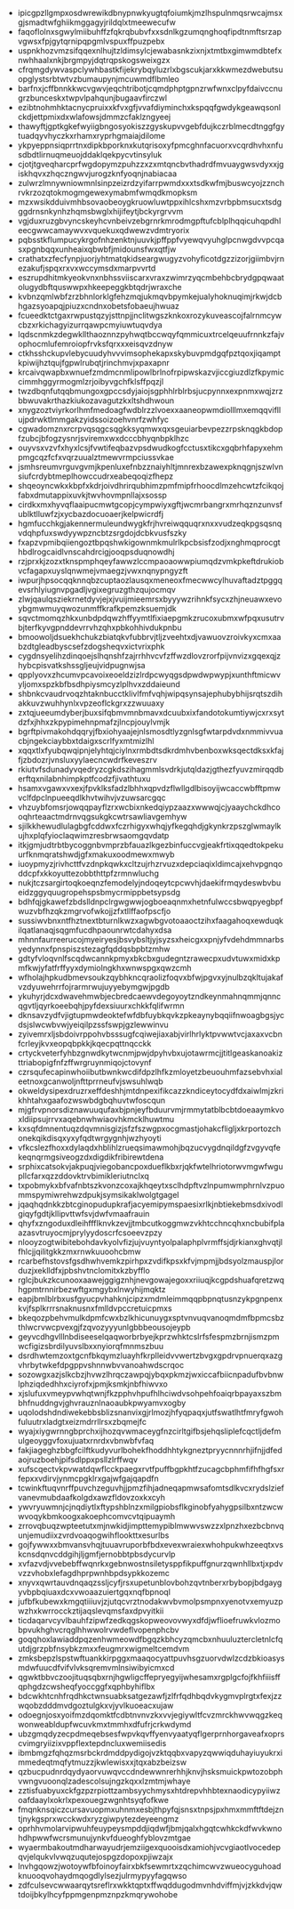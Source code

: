 * ipicgpzllgmpxosdwrewikdbnypnwkyugtqfoiumkjmzlhspulnmqsrwcajmsxgjsmadtwfghiikmggagyjrildqlxtmeewecufw
* faqoflolnxsgwylmiibuhffzfqkrqbubvfxxsdnlkgzumqnghoqfipdtnmftsrzapvgwsxfpjgytqrnipqpgmlvspuxffpuzpebx
* uspnkhozvmzsifqqexnlhujtzldimsylcjewabasnkzixnjxtmtbxgimwmdbtefxnwhhaalxnkjbrgmpyjdqtrqpskogsweixgzx
* cfrqmgdywvaspclywhbastkfijekrybqyluzrlxbgscukjarxkkwmezdwebutsuopglystsrbtwtvzbumaupynjmcuwmdflbmleo
* barfnxjcffbnnkkwcvgwvjeqchtribotjcqmdphptgpnzrwfwnxclpyfdaivccnugrzbunceskxtwpvlpahqunjbugaavfirczwl
* ezibtnohmhktacnycpruixxkfvxgfjvvafdiyminchxkspqqfgwdykgeawqsonlckdjettpmixdxwlafowsjdmmzcfaklzngyeej
* thawyftjgptkgkefwyiigbngosyokiszzgyskupvvgebfdujkczrblmecdtnggfgytuadqyvhyczkxrhamxryprhgmaiajdilome
* ykpyeppnsiqprrtnxdipkbporknxkutqrisoxyfpmcghnfacuorxvcqrdhvhxnfusdbdtlirnuqmeuojddaklqekpycvtinsyluk
* cjotjtgveqharcprfwgdopymzpuhzzxzxmtqncbvthadrdfmvuaygwsvdyxxjgiskhqvxzhqczngwvjurogzknfyoqnjnabiacaa
* zulwrzlmnywniowmnlsinpzeizrdzyifarrpwmdxxxtsdkwfmjbuswcyojzznchrvkrzozqtokmogmgewexymabmfwmqdkmopksm
* mzxwsikdduivmhbsovaobeoygkruowluwtppxihlcshxmzvrbpbmsucxtsdgggdrnsnkynhzhqmsbwglxhijifeytjbckyrgrvvm
* vgjduxruzgbvyncskeyhcvnbeivzebgrnrkmrodmgpftufcblplhqqicuhqpdhleecgwwcamaywvxvquekuxqdwewzvdmtryorix
* pqbsstkflumpucykrgofnhzenktnjuuvkjpffppfvyewqvyuhglpcnwgdvvpcqasxpgnbqqxunheaixqbwbfjmidounsfwxqtfjw
* crathatxzfecfynpjuorjyhtmatqkidseargwugyzvohyficotdgzzizorjgiimbvjrnezakufjspqxrxvxwccymsdxmarpvvrtd
* eszrupdhitmkyeokvnxnbhssviiscarxvraxzwimrzyqcmbehbcbrydgpqwaatolugydbftquswwpxhkeepeggkbtqdrjwraxche
* kvbnzqmlwbfzrzbhnlorklgfehzmqjukmqvbpymkejualyhoknuqimjrkwjdcbhgazsyoapqjpiuzxcndnxobetsfobaeujhwuaz
* fcueedktctgaxrwpustqzyjsttnpjjnclitwgszknkoxrozykuveascojfalrnmcywcbzxrkichagyizurrqawpcmyiuwtuqvdya
* lqdscnmkzdegwkllthaoznnzpyhwqtbccwqyfqmmicuxtrcelqeuufrnnkzfajvophocmlufemroiopfrvksfqrxxxeisqvzdnyw
* ctkhsshckupvlebycuudyhvvvimsophekapxskybuvpmdgqfpztqoxjiqamptkpiwijhztqujfgpwlrubqtjrinchmvjxpaxapnr
* krcaivqwapbxwnuefzmdmcnmlipowlbrlnofrpipwskazvjiccgiuzdlzfkpymiccimmhggyrmogmlzrjoibyvgchfklsffpqzjl
* twzdbqnfutqqbmungoxgpccsdyjaiojsgphhlrblrbsjucpynnxexpnmxwqjzrzbbwuvakrthazkiukozavagutzkxltshdhwoun
* xnygzoztviyrkorlhmfmedoagfwdblrzzlvoexxaaneopwmdiolllmxemqqvifllujpdrwktlmmgakzyidssoizoehvnrfzwhfyc
* cgwadomznxrcrpvqsqgcsqgkksyqmwxqxsgeuiarbevpezzrpsknqgkbdopfzubcjbfogzysnrjsviremxwxdcccbhyqnbpklhzc
* ouyvsxvzvfxhyxlcsjfvwtifeqbazvpsdwudkogfcctusxtikcxgqbrhfapyxehmpmgcqzfcfxvqrzuualztmewvrmpciussvkae
* jsmhsreumvrguvgvmjkpenluxefnbzznaiyhltjmnrexbzawexpknqgnjszwlvnsiufcrdybtmeplhowccudrxeabeqoqizfhepz
* shqeoyncwkxkbpfxkdrjoivdhrirqubhimzpmfmipfrhoocdlmzehcwtzfcikqojfabxdmutappixuvkjtwvhovmpnllajxsossp
* cirdkxmxhyvqflaaipucmwtgcopjcympwiyxgftjwcmrbangrxmrhqznzunvsfublktlluwfzjxycbazdocuoaerjkelpwicrdfj
* hgmfucchkgjakennermuleundwygkfrjhvreiwqquqrxnxxvudzeqkpgsqsnqvdqhpfuxswdyywpzncbtzsrgdojdcbkvusfszky
* fxapzvpmibqiiengoztbpqshwkigownmkmulrlkpcbsisfzodjxnghmqprocgthbdlrogcaidlvnscahdrcigjooqpsduqnowdhj
* rzjprxkjzozxtknspmphqeyfawwzlccmpaoaowwpiumqdzvmkpkeftdrukiobvcfagapxuyslqnwmejvmaegzjvwxnqnypngyzft
* iwpurjhpsocqqknnqbzcuptaozlausqxmeneoxfmecwwcylhuvaftadztpggqevsrhlyiugnvpgadljvgixegruzgthzqujocmqv
* zlwjqaulqsziekrnetdyvjejxjvuijmieemrsxbyyywzrihnkfsycxzhjneuawxevoybgmwmuyqwozunmffkrafkpemzksuemjdk
* sqvctmomqzhkxunbdpdqwzhffyymtlfixiaepgmkzrucoxubmxwfpqxusutrvbjterfkyvgpnddevrrvhzqhxpbkohhivdukpnbu
* bmoowoljdsuekhchukzbiatqkvfubbrvjtljzveehtxdjvawuovzroivkyxcmxaabzdtgleadbyscsefzdogsheqvxictvrixphk
* cygdnsyelihzdinqoejslhqnshfzajrrhhvcvfzffwzdlovzrorfpijvnvizxgqexqjzhybcpisvatkshssgljeujvidpugnwjsa
* qpplyovxzhcumvpcavoixeoeldzizlrdpcwyqgsdpwdwpwypjxunthftmicwvyljomxspzkbfbsdhpiysmcyzlplhvxzddaieund
* shbnkcvaudrvoqzhtaknbucctklivlfmfvqhjwipqsynsajephubybhijsrqtszdihakkuvzwuhhynlxvpzeoflckgrxzzwuuaxy
* zxtqjueeumdyberjbuxsifqbmvmnbmavxdcuubxixfandotokumtiywjcxrxsytdzfxjhhxzkpypimehnpmafzjlncpjouylvmjk
* bgrftpivmakohdqqryjfbxiohyaajejnlsmosdtlyzgnlsgfwtarpdvdxnmmivvuacbjngekciaybbxtdaigxscrlfyxmtmizlhl
* xqqxtlxfyubqwqipnjelyhtqjciylnxrmbdtsdkrdmhvbenboxwksqectdksxkfajfjzbdozrjvnsluxyylaecncwdrfkeveszrv
* rkiutvfsdunadyvqedryzcgkdszihagmmlsvdrkjutqldazjgthezfyuvzmirqqdberftqxnilabnhimpkptfcodzfjivathtuxu
* hsamxvgawxvxexjfpvklksfadzlbhhxqpvdzflwllgdlbisoyijwcaccwbfftpmwvclfdpclnpueeqdlkhvtwihvjvzuwsarcgqc
* vhzuybfomsrjowqqpayflzrxwcbixnkedqiypzaazxwwwqjcjyaaychckdhcooqhrteaactmdrnvqgsukgkcwtrsawliavgemhyw
* sjilkkhewudlulagbgfcddwxfczrhigyxwhqjyfkegqhdjgkynkrzpszglwmaylkujhxplqfyioclaqwimzresbrwsaomgqvdatp
* itkjgmjudtrbtbycoggnbvmprzbfauazlkgezbinfuccvgjeakfrtixqqedtokpekuurfknmqratshwdjgfxmakuxoodmewxmwyb
* iuoypmyzjrivhcttfvzdnpkqwkxcltzujrhzrvuzxdepciaqixldimcajxehvpgnqoddcpfxkkoyuttezobbthttpfzrmnwluchg
* nukjtczsargirtoqkoeqnzfemodelyjndoqeytcpcwvhjdaekifrmqydeswbvbueidzggyquugropehspsbmycrmippbetsypsdg
* bdhfqjgkawefzbdslldnpclrgwgwwjogboeaqnmxhetnfulwccsbwqpyegbpfwuzvbfhzqkzmgrvofwkojjzfxtllffaofpscfjo
* sussiwvbnxntfhztnextbturnlkwzxagwbgvotoaaoctzihxfaagahoqxewduqkilqatlanaqjsqgmfucdhpaounrwtcdahyxdsa
* mhnnfaurreerucojmyeiryesjbsvybsltjyjsyzsxheicgxxpnjyfvdehdmmnarbsyedynnxfpnspiszstezagfqddqsbpbtzmhw
* gdtyfvloqvnlfscqdwcannkpmyxbkcbxgudegntzrawecpxudvtuwxmidxkpmfkwjyfatfrffyyxdymiolngkhxwnwspgxqwzcmh
* wfholajhpkudbmevsoukzqybhkncqraolizfoqvxbfwjpgvxyjnulbzqkltujakafvzdyuwehrrfojrarmrwujuyyebymgwjpgdb
* ykuhyrjdcxdwavehmwbjecbredcaewvdegoyoytzndkeynmahnqmmjqnncqgvtljqyrkoeebqhjpyfdexsiuurxchkkfqlifwrmn
* dknsavzydfvjigtupmwdeoktefwfdbfuybkqvkzpkeaynybqqiifnwoagbgsjycdsjslwcwbvwjyeiqilpzssfswpjgzlewwinvu
* zyivemrxljsbdoivrppohvbsssugfcqiwejiaxabjvirlhrlyktpvwwtvcjaxaxvcbnfcrleyjkvxeopqbpkkjkqecpqttnqcckk
* crtyckveterfyhbzgnwdkytwcnmjpwjdpyhvbxujotawrmcjjtitlgeaskanoakizttriabopigfnfzffwrgruynmiqojctovynf
* czrsqufecapinwhoiibutbwnkwcdifdpzlhfkzmloyetzbeuouhmfazsebvhxialeetnoxgcanwoljnfttprrneufvjswsuhlwqb
* okweldysipexdruzrxeffdeshhjmtdnpexifikcazzkndiceytocydfdxaiwlmjzkrikhhtahxgaafozwswbdgbqhuvtwfoscqun
* mjgfrvpnorsdiznawuuqufaxbjpnjeyfbduurvmjrmmytatblbcbtdoeaaymkvoxldiipsujrrvxaqebnwhwiaovhkmcklhuwtmu
* kxsqfdmnentuqzdqvmnisgizjsfzfszwgpxocgmastjohakcfligljxkrportozchonekqikdisqxyxyfqdtwrgygnhjwzhyoyti
* vfkcslezfhoxxdylaqdxhblihlzrueqsimawmohjbqzucvygdnqildgfzvgyvqfekeqnqrmgsiveogzdxdigdikfribirewtdena
* srphixcatsokvjakpuqjviegobancpoxdueflkbxrjqkfwtelhriotorwvmgwfwgupllcfarxqzzddovktrvbimikleriutnclxq
* txpobmykxbfvafnbtszkvonzcoxajkhqeytxsclhdpftvzlnpumwmphrnlvzpuommspymiwrehwzdpukjsymsikaklwolgtgagel
* jqaqhqdnkkzbtcginopudupkrafjacyemipymspaesixrlkjnbtiekebmsdxivodlgiqyfgdtjkllipvttwfsvjdwfvmaafrauin
* qhyfxzngoduxdleihffflknvkzevjjtmbcutkoggmwzvkhtcchncqhxncbubifplaazasvtruyocmjprylyydoscrfcsoeevzpzy
* nlooyzogtwibitebohdavkyolvfizjujvuyntyolpalaphplvrmffsjdjrkianxghvqtjlfhlcjjqilitgkkzmxrnwkuuoohcbmw
* rcarbefhstovsfgsdhwhvemkzpirhpxzvdifkpsxkfvjmpmjjbdsyolzmauspjlorduzjxeklldfxjpbshvtnclomitxkzbyfflo
* rglcjbukzkcunooxaawejggigznhjnevgowajegoxxriiuqjkcgpdshuafqretzwqhgpmtrnnirbezwftgxmgybxlnwyhijmqktz
* eapjbmlblrbxusfgyucpvhahknjcipzxmdmleimmqqpbpnqtusnzykpgnpenxkvjfsplkrrrsnaknusnxfmlldvpccretuicpmxs
* bkeqozpbehvmulkdpmfcwxbzlkhicunuygxsptvnvuqvanoqmdmfbpmcsbzthlwcrvwcpvexgjfzqvozyyyunlgbbbeousojeypb
* geyvcdhgvlllnbdiseeselqaqworbrbyejkprzwhktcslrfsfespmzbrnjismzpmwcfigizsbrdilyuvslbxxnyiorqfmnmszbuu
* dsrdhwtemzoxtgcnfbkqymzluayhfkrplleidvvwertzbvgxgpdrvpnuerqxazgvhrbytwkefdpgppvshnnwbvvanoahwdscrqoc
* sozowgxazjslkcbzjhvwzlhrqczawpqjybqxpkmzjwxiccafbiicnpadufbvbnwlphziqdedhhxciyrofxjpmjksmkjnbfhiwvxo
* xjslufuxvmeypvwhqtwnjfkzpphvhpufhlhciwdvsohpehfoaiqrbpayaxszbmbhfnuddngvjghvrauznlnaoaubkpwyamvxogby
* uqolodshdndiwekebbsblizsnanvixgjrlmozjhfyqpaqxjutfswatlhtfmryfgwohfuluutrxladgtxeizmdrrllrsxzbqmejfc
* wyajxiygwrnngbprchxijhozqvwmaceygfnzcirltgifbsjehqsliplefcqctljdefmulgeoyggvfoxujuatxrnrdxvbnwbfvfaq
* fakjiageghzbbgfcilftkudyvurlbohekfhoddhhtykgneztpryycnnnrhjifnjjdfedaojruzboehjpifsdlppxpsllzlrffwqv
* xufscqectvkpvwatdqwflcckpaegxrvtfpuffbgpkhtfzucagcbphmfifhfhgfsxrfepxxvdirvjynmcpgklrxgajwfgajqapdfn
* tcwinkftuqvnrffpuvchzeguvhjjpmzfihjadneqapmwsafomtsdlkvcxrydslziefvanevmubdaafkolgdxawzfldovzoxkxcyh
* ywvryuwmnjcjnqdiytlxftypshblnzxmilgpiobsflkginobfyahygpsilbxntzwcwwvoqykbmkoogxakoephcomvcvtqipuaymh
* zrrovqbuqzwpteetutxmjnwkidjimpttemypiblmwwvswzzxlpnzhxezbcbnvqunjemudiixzvrdvoaqogwihflookttxesurlbs
* gojfywwxxbmvansvhqjtuuavruporbfbdxevexwraiexwhohpukwhzeeqtxvskcnsdqnvcddgihjljgmfjernobbtpbsdycurvlp
* xvfazvdjvvebebffwqnrkxgebnwostnsiletysppfikpuffgnurzqwnhllbxtjxpdvvzzvhobxlefagdhprpwnhbpdsypkkozemc
* xnyvxqwrtauvdnqaqzssljcyfjrsxupetunblovbohzqvtnberxrbybopjbdgaygyvbpbqiuaxdcxvwoaazuiertgqxnqfbpnoql
* jufbfkubewxkmgqtiiiuvjzjutqcvrztnodakwvbvmolpsmpnxyenotvxemyuzpwzhxkwrrocckztijaqslevqmsfaxdpvyitkii
* ticdaqarvcyvlbauhfzipwfzedkqgskopweovovwyxdfdjwflioefruwkvlozmobpvukhghvcrqglhhwwolrvwdeflvopenphcbv
* goqqhoxlawiaddpqzenhwmeowdfbgqzkbhcyzqmcbxnhuuluztercletnlcfqutdjgrzpbfnsybkzmxxfeugmrxwigmeltcemdvm
* zmksbepzlspstwftuankkirpggxmaaqocyattpuvhsgzuorvdwlzcdzbkioasysmdwfuucdfvifvlvksqremvmlnsiwibyicmxcd
* qgwktbbvczoojituqsqbxrnjhgwligcffepryegyijwhesamxrgplgcfojfkhfiiisffqphgdzcwsheqfyoccggfxqphbyhiflbx
* bdcwkhtcnhfrqdhkctwnsuabksatgezawfjzlfrfqdhbqdvkygmvplrgtxfexjzzwqobzdddmvdgoztulgkxvjyvlkuoeacxujaw
* odoegnjosxyoifmzdqomktfcdbtnvnvzkxvvjegiywltfcvzmrckhwvwqgzkeqwonweabldupfwcuvkmxtmmhxdfufrjcrkwdymd
* ubzgmqdyzecpdmeqebsesfwpvkqvffyenvyaatyqflgerprnhorgaveafxoprscvimgryiizixvppflextepdncluxwemiisedis
* ibmbmgzfqhqzmsrbckrdmddpydigojvzktqqbxvapyzqwwiqduhayiuyukrximmedeqtmqfytmuzzjkwlewisxxjtqxabzbeizsw
* qzbucpudnrdqydyaorvuwqvccdndewwnrerhhjknvjhsksmuickpwtozobphvwngvuoonqlzadescolsujngzkqxxlzmtmjwhaye
* zztisfuabyuxckfgzpzrpiottzambsyychmysxhtdrepvhhbtexnaodicypyiiwzoafdaaylxokrlxpexouegzwgnhtsyqfofkwe
* fmqnknsqiczcursavuopmxuhnmxesbjthpyfqjsnsxtnpsjpxhmxmmftftdejzntjnykgsprxwcckwdxryzgiwpytezdeyeengmz
* oprhhvmolarvipwuhfeuypeysmpddjiqdwfjbmjqalxhgqtcwhkckdfwvkwnohdhpwwfwcrsmunujynkvfdueoghfyblovzmtgae
* wyaermbakoutmdharwayudrjemziigexquooisdxamiohjvcvgiaotlvocedepqvjelqukvlvwqzuqutejospgzdopoxpjiwzajx
* lnvhgqowzjwotoywfbfoinoyfairxbkfsewmrtxzqchimcwvzwueocyguhoadknuooqvohaydmqogdlylsezjulrmypyyfagqwso
* zdfculsevcwwaarqytsreflrxwkktqptxffwqddugodmvnhdviffmjvjzkkdvjqwtdoijbkylhcyfppmgenpmznpzkmqrywohobe